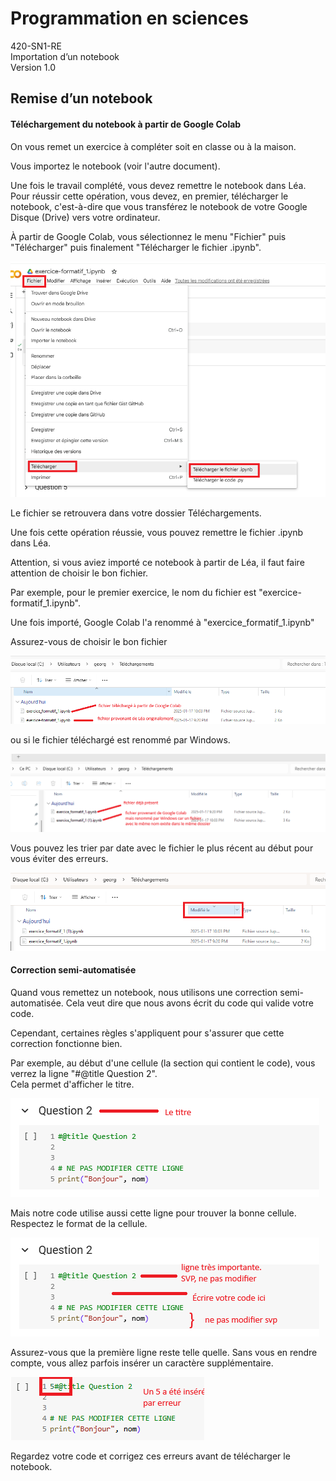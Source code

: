 # Programmation en sciences  
420-SN1-RE  
Importation d’un notebook  
Version 1.0  


## Remise d’un notebook


#### Téléchargement du notebook à partir de Google Colab

On vous remet un exercice à compléter soit en classe ou à la maison.  

Vous importez le notebook (voir l'autre document).  

Une fois le travail complété, vous devez remettre le notebook dans Léa. Pour réussir cette opération, vous devez, en premier, télécharger le notebook, c'est-à-dire que vous transférez le notebook de votre Google Disque (Drive) vers votre ordinateur.

À partir de Google Colab, vous sélectionnez le menu "Fichier" puis "Télécharger" puis finalement "Télécharger le fichier .ipynb".  

![image1](Images_RemettreNotebook/image1.png)

Le fichier se retrouvera dans votre dossier Téléchargements.

Une fois cette opération réussie, vous pouvez remettre le fichier .ipynb dans Léa.

Attention, si vous aviez importé ce notebook à partir de Léa, il faut faire attention de choisir le bon fichier.

Par exemple, pour le premier exercice, le nom du fichier est "exercice-formatif_1.ipynb".  

Une fois importé, Google Colab l'a renommé à "exercice_formatif_1.ipynb"  

Assurez-vous de choisir le bon fichier  

![image2](Images_RemettreNotebook/image2.png)

ou si le fichier téléchargé est renommé par Windows.

![image3](Images_RemettreNotebook/image3.png)

Vous pouvez les trier par date avec le fichier le plus récent au début pour vous éviter des erreurs.

![image4](Images_RemettreNotebook/image4.png)

#### Correction semi-automatisée

Quand vous remettez un notebook, nous utilisons une correction semi-automatisée. Cela veut dire que nous avons écrit du code qui valide votre code.

Cependant, certaines règles s'appliquent pour s'assurer que cette correction fonctionne bien.

Par exemple, au début d'une cellule (la section qui contient le code), vous verrez la ligne "#@title Question 2".  
Cela permet d'afficher le titre. 

![image6](Images_RemettreNotebook/image6.png)

Mais notre code utilise aussi cette ligne pour trouver la bonne cellule. 
Respectez le format de la cellule.

![image5](Images_RemettreNotebook/image5.png)

Assurez-vous que la première ligne reste telle quelle. Sans vous en rendre compte, vous allez parfois insérer un caractère supplémentaire.

![image7](Images_RemettreNotebook/image7.png)

Regardez votre code et corrigez ces erreurs avant de télécharger le notebook.
